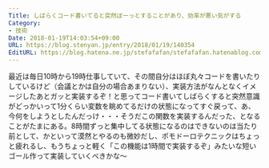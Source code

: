 ```yaml
---
Title: しばらくコード書いてると突然ぼーっとすることがあり、効率が悪い気がする
Category:
- 技術
Date: 2018-01-19T14:03:54+09:00
URL: https://blog.stenyan.jp/entry/2018/01/19/140354
EditURL: https://blog.hatena.ne.jp/stefafafan/stefafafan.hatenablog.com/atom/entry/8599973812338974240
---
```


最近は毎日10時から19時仕事していて、その間自分はほぼ丸々コードを書いたりしているけど（会議とかは自分の場合あまりない）、実装方法がなんとなくイメージしたあとガッと実装するぞ！と思ってコード書いてしばらくすると突然意識がどっかいって1分くらい変数を眺めてるだけの状態になってすぐ戻って、あ、今何をしようとしたんだっけ・・・そうだこの関数を実装するんだった、となることがたまにある。8時間ずっと集中してる状態になるのはできないのは当たり前として、かといって漠然とやるのも微妙だし、ポモドーロテクニックはちょっと疲れるし、もうちょっと軽く「この機能は1時間で実装するぞ」みたいな短いゴール作って実装していくべきかな〜
